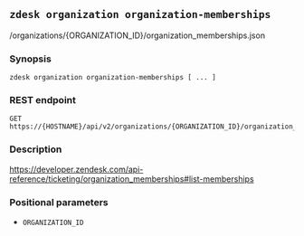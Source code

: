 ## `zdesk organization organization-memberships`

/organizations/{ORGANIZATION_ID}/organization_memberships.json

### Synopsis

    zdesk organization organization-memberships [ ... ]

### REST endpoint

    GET https://{HOSTNAME}/api/v2/organizations/{ORGANIZATION_ID}/organization_memberships.json

### Description

https://developer.zendesk.com/api-reference/ticketing/organization_memberships#list-memberships

### Positional parameters

* `ORGANIZATION_ID`

